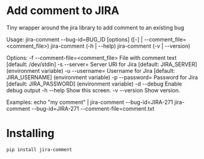 Add comment to JIRA
===================

Tiny wrapper around the jira library to add comment to an existing bug

Usage:
  jira-comment --bug-id=BUG_ID [options] ([-] | --comment_file=<comment_file>)
  jira-comment (-h | --help)
  jira-comment (-v | --version)

Options:
  -f --comment-file=<comment_file>  File with comment text [default: /dev/stdin]
  -s --server=<server>              Server URI for Jira [default: JIRA_SERVER] (environment variable)
  -u --username=<username>          Username for Jira [default: JIRA_USERNAME] (environment variable)
  -p --password=<password>          Password for Jira [default: JIRA_PASSWORD] (environment variable)
  -d --debug                        Enable debug output
  -h --help                         Show this screen.
  -v --version                      Show version.

Examples:
  echo "my comment" | jira-comment --bug-id=JIRA-271
  jira-comment --bug-id=JIRA-271 --comment-file=comment.txt
  
  
Installing
==========

    pip install jira-comment
